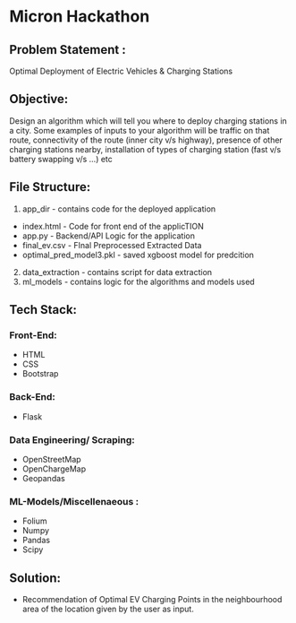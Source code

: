 # Micron Hackathon
## Problem Statement :

Optimal Deployment of Electric Vehicles & Charging Stations

## Objective:

Design an algorithm which will tell you where to deploy charging stations in a city. Some examples of inputs to your algorithm will be traffic on that route, connectivity of the route (inner city v/s highway), presence of other charging stations nearby, installation of types of charging station (fast v/s battery swapping v/s …) etc 

## File Structure:
1. app_dir - contains code for the deployed application
 - index.html - Code for front end of the applicTION
 - app.py - Backend/API Logic for the application
 - final_ev.csv - FInal Preprocessed Extracted Data
 - optimal_pred_model3.pkl - saved xgboost model for predcition

2. data_extraction - contains script for data extraction
3. ml_models - contains logic for the algorithms and models used 

## Tech Stack:
### Front-End:
 - HTML
 - CSS
 - Bootstrap

### Back-End: 
 - Flask

### Data Engineering/ Scraping:
 - OpenStreetMap
 - OpenChargeMap
 - Geopandas

### ML-Models/Miscellenaeous : 
 - Folium
 - Numpy
 - Pandas
 - Scipy

## Solution:

 - Recommendation of Optimal EV Charging Points in the neighbourhood area of the location given by the user as input.
